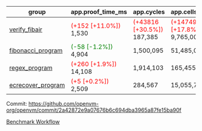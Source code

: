 | group | app.proof_time_ms | app.cycles | app.cells_used | leaf.proof_time_ms | leaf.cycles | leaf.cells_used |
| -- | -- | -- | -- | -- | -- | -- |
| [verify_fibair](https://github.com/openvm-org/openvm/blob/benchmark-results/benchmarks-pr/1348/verify_fibair-2a42872e9a07676b6c694dba3965a87fe15ba90f.md) |<span style='color: red'>(+152 [+11.0%])</span> 1,530 | <span style='color: red'>(+43816 [+30.5%])</span> 187,385 | <span style='color: red'>(+1474957 [+17.8%])</span> 9,765,005 |- | - | - |
| [fibonacci_program](https://github.com/openvm-org/openvm/blob/benchmark-results/benchmarks-pr/1348/fibonacci-2a42872e9a07676b6c694dba3965a87fe15ba90f.md) |<span style='color: green'>(-58 [-1.2%])</span> 4,904 |  1,500,095 |  51,485,080 |- | - | - |
| [regex_program](https://github.com/openvm-org/openvm/blob/benchmark-results/benchmarks-pr/1348/regex-2a42872e9a07676b6c694dba3965a87fe15ba90f.md) |<span style='color: red'>(+260 [+1.9%])</span> 14,108 |  1,914,103 |  165,455,373 |- | - | - |
| [ecrecover_program](https://github.com/openvm-org/openvm/blob/benchmark-results/benchmarks-pr/1348/ecrecover-2a42872e9a07676b6c694dba3965a87fe15ba90f.md) |<span style='color: red'>(+5 [+0.2%])</span> 2,509 |  284,567 |  15,055,723 |- | - | - |


Commit: https://github.com/openvm-org/openvm/commit/2a42872e9a07676b6c694dba3965a87fe15ba90f

[Benchmark Workflow](https://github.com/openvm-org/openvm/actions/runs/13291783091)
